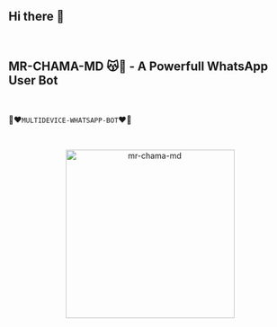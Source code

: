 ## Hi there 👋

<br>

## MR-CHAMA-MD 😽💐 - A Powerfull WhatsApp User Bot
<br>

🔰❤️`MULTIDEVICE-WHATSAPP-BOT`❤️🔰

<br>
 
  <p align="center">  
  <a href="https://telegra.ph/file/ee3b010adb755e10bae9b.jpg">
    <img alt="mr-chama-md" height="300" src="https://telegra.ph/file/ee3b010adb755e10bae9b.jpg">
